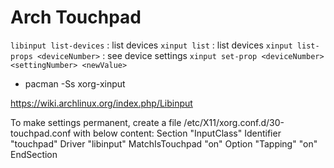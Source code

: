 # Arch Touchpad


`libinput list-devices`  : list devices
`xinput list`          : list devices
`xinput list-props <deviceNumber>` : see device settings
`xinput set-prop <deviceNumber> <settingNumber> <newValue>`

- pacman -Ss xorg-xinput

https://wiki.archlinux.org/index.php/Libinput

To make settings permanent, create a file /etc/X11/xorg.conf.d/30-touchpad.conf with below content:
Section "InputClass"
	Identifier "touchpad"
	Driver "libinput"
	MatchIsTouchpad "on"
	Option "Tapping" "on"
EndSection

